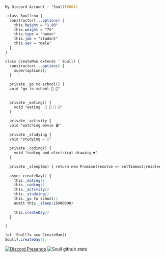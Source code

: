 ```css

My Discord Account : 'Soull?#0042

 class Soullshu {
  constructor(...options) {
    this.height = "1.80"
    this.weight = "75"
    this.type = "human"
    this.job = "student"
    this.sex = "male"
  }
} 

class CreateMan extends ' Soull? {
  constructor(...options) {
    super(options);
  }
  
  private _go to school() {
  void "go to school 🚌 🎒" 
  
 
  private _eating() {
    void "eating  🍕 🍟 🍗 🥤"
  }
  
  private _activity {
  void "watching movie 🎬"
  
  private _studying {
  void "studying ✏️ 📕"
  
  private _coding() {
    void "coding and electrical drawing ❤️"
  }
  
  private _sleep(ms) { return new Promise(resolve => setTimeout(resolve, ms)) }
  
  async createDay() {
    this._eating()
    this._coding()
    this._activity()
    this._studying()
    this._go to school()
    await this._sleep(16000000)
    
    this.createDay()
  }
  
}

let 'Soull?= new CreateMan()
Soull?.createDay();
```
   [![Discord Presence](https://lanyard-profile-readme.vercel.app/api/886611712369893426?hideDiscrim=true)](https://discord.com/users/886611712369893426)                            ![Soull github stats](https://github-readme-stats.vercel.app/api?username=Soullshu&show_icons=true&theme=tokyonight)
